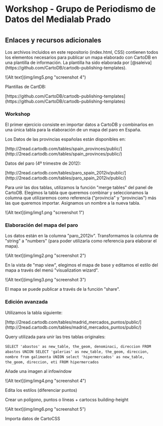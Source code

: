 <h1>Workshop - Grupo de Periodismo de Datos del Medialab Prado<h1>
<h2>Enlaces y recursos adicionales</h2>

<p>Los archivos incluidos en este repositorio (index.html, CSS) contienen todos los elementos necesarios para publicar un mapa elaborado con CartoDB en una plantilla de información. La plantilla ha sido elaborada por [@saleiva](https://github.com/CartoDB/cartodb-publishing-templates). 
<p>![Alt text](img/img5.png "screenshot 4")</p>

<p>Plantillas de CartDB:</p>
<p>[https://github.com/CartoDB/cartodb-publishing-templates](https://github.com/CartoDB/cartodb-publishing-templates)</p>



<h3>Workshop</h3>
<p>El primer ejercicio consiste en importar datos a CartoDB y combinarlos en una única tabla para la elaboración de un mapa del paro en España.</p>

<p>Los Datos de las provincias españolas están disponibles en:</p> 
<p>[http://2read.cartodb.com/tables/spain_provinces/public/](http://2read.cartodb.com/tables/spain_provinces/public/)</p>

<p>Datos del paro (4º trimestre de 2012):</p> [http://2read.cartodb.com/tables/paro_spain_2012iv/public/](http://2read.cartodb.com/tables/paro_spain_2012iv/public/)</p>

<p>Para unir las dos tablas, utilizamos la función "merge tables" del panel de CartoDB. Elegimos la tabla que queremos combinar y seleccionamos la columna que utilizaremos como referencia ("provincia" y "provincias") más las que queremos importar. Asignamos un nombre a la nueva tabla.  

<p>![Alt text](img/img1.png "screenshot 1")</p>



<h3>Elaboración del mapa del paro</h3>
<p>Los datos están en la columna "paro_2012iv". Transformamos la columna de "string" a "numbers" (para poder utilizarla como referencia para elaborar el mapa).</p>

<p>![Alt text](img/img2.png "screenshot 2")</p>

<p>En la vista de "map view", elegimos el mapa de base y editamos el estilo del mapa a través del menú "visualization wizard". </p>

<p>![Alt text](img/img3.png "screenshot 3")</p>

<p>El mapa se puede publicar a través de la función "share". </p>


<h3>Edición avanzada</h3>
<p>Utilizamos la tabla siguiente:</p> 
<p>[http://2read.cartodb.com/tables/madrid_mercados_puntos/public/](http://2read.cartodb.com/tables/madrid_mercados_puntos/public/)</p>

<p>Query utilizada para unir las tres tablas originales:</p> 
<p><code>SELECT 'abastos' as new_table, the_geom, denominaci, direccion FROM abastos UNION SELECT 'galerias' as new_table, the_geom, direccion, nombre from galimenta UNION select 'hipermercados' as new_table, the_geom, direccion, eti FROM hipermercados</code></p>

<p>Añade una imagen al infowindow</p>

<p>![Alt text](img/img4.png "screenshot 4")</p>

<p>Edita los estilos (diferenciar puntos)</p>

<p>Crear un polígono, puntos o líneas + cartocss building-height</p>
![Alt text](img/img6.png "screenshot 5")

<p>Importa datos de CartoCSS</p>
